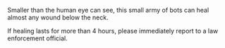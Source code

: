 Smaller than the human eye can see, this small army of bots can heal almost any wound below the neck.

If healing lasts for more than 4 hours, please immediately report to a law enforcement official.